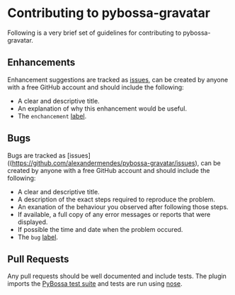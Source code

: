 # Contributing to pybossa-gravatar

Following is a very brief set of guidelines for contributing to pybossa-gravatar.


## Enhancements

Enhancement suggestions are tracked as [issues](https://github.com/alexandermendes/pybossa-gravatar/issues),
can be created by anyone with a free GitHub account and should include the following:

* A clear and descriptive title.
* An explanation of why this enhancement would be useful.
* The `enchancement` [label](https://github.com/alexandermendes/pybossa-gravatar/labels).


## Bugs

Bugs are tracked as [issues]((https://github.com/alexandermendes/pybossa-gravatar/issues), can be created
by anyone with a free GitHub account and should include the following:

* A clear and descriptive title.
* A description of the exact steps required to reproduce the problem.
* An exanation of the behaviour you observed after following those steps.
* If available, a full copy of any error messages or reports that were displayed.
* If possible the time and date when the problem occured.
* The `bug` [label](https://github.com/alexandermendes/pybossa-gravatar/labels).


## Pull Requests

Any pull requests should be well documented and include tests. The plugin imports
the [PyBossa test suite](https://github.com/PyBossa/pybossa/tree/master/test) and
tests are run using [nose](https://nose.readthedocs.org/en/latest/).
